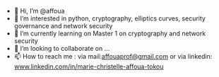 - 👋 Hi, I’m @affoua
- 👀 I’m interested in python, cryptography, elliptics curves, security governance and network security
- 🌱 I’m currently learning on Master 1 on cryptography and network security
- 💞️ I’m looking to collaborate on ...
- 📫 How to reach me :  via mail:affouaprof@gmail.com or via linkedin: www.linkedin.com/in/marie-christelle-affoua-tokou

<!---
affoua/affoua is a ✨ special ✨ repository because its `README.md` (this file) appears on your GitHub profile.
You can click the Preview link to take a look at your changes.
--->
